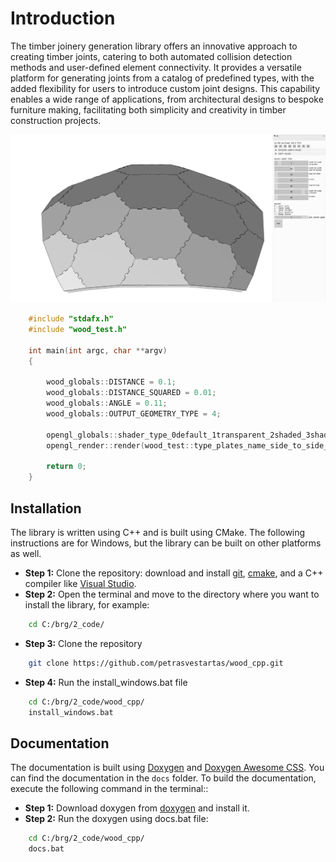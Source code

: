 # Introduction

The timber joinery generation library offers an innovative approach to creating timber joints, catering to both automated collision detection methods and user-defined element connectivity. It provides a versatile platform for generating joints from a catalog of predefined types, with the added flexibility for users to introduce custom joint designs. This capability enables a wide range of applications, from architectural designs to bespoke furniture making, facilitating both simplicity and creativity in timber construction projects.

![Example Image](type_plates_name_side_to_side_edge_inplane_hexshell.png "Example of fingers joints in a hexagonal shell made of plates.")

```cpp
    #include "stdafx.h"
    #include "wood_test.h"

    int main(int argc, char **argv)
    {

        wood_globals::DISTANCE = 0.1;
        wood_globals::DISTANCE_SQUARED = 0.01;
        wood_globals::ANGLE = 0.11;
        wood_globals::OUTPUT_GEOMETRY_TYPE = 4;

        opengl_globals::shader_type_0default_1transparent_2shaded_3shadedwireframe_4wireframe_5normals_6explode = 2;
        opengl_render::render(wood_test::type_plates_name_side_to_side_edge_inplane_hexshell);

        return 0;
    }

```

## Installation

The library is written using C++ and is built using CMake. The following instructions are for Windows, but the library can be built on other platforms as well.

- **Step 1:** Clone the repository: download and install [git](https://git-scm.com/downloads), [cmake](https://cmake.org/download/), and a C++ compiler like [Visual Studio](https://visualstudio.microsoft.com/vs/community/).
- **Step 2:** Open the terminal and move to the directory where you want to install the library, for example:
```bash
    cd C:/brg/2_code/
```
- **Step 3:** Clone the repository
```bash
    git clone https://github.com/petrasvestartas/wood_cpp.git
```

- **Step 4:** Run the install_windows.bat file
```bash
    cd C:/brg/2_code/wood_cpp/
    install_windows.bat
```

## Documentation

The documentation is built using [Doxygen](http://www.doxygen.nl/) and [Doxygen Awesome CSS](https://github.com/jothepro/doxygen-awesome-css). You can find the documentation in the `docs` folder. To build the documentation, execute the following command in the terminal::
- **Step 1:** Download doxygen from [doxygen](https://www.doxygen.nl/download.html) and install it.
- **Step 2:** Run the doxygen using docs.bat file:
```bash
    cd C:/brg/2_code/wood_cpp/
    docs.bat
```
